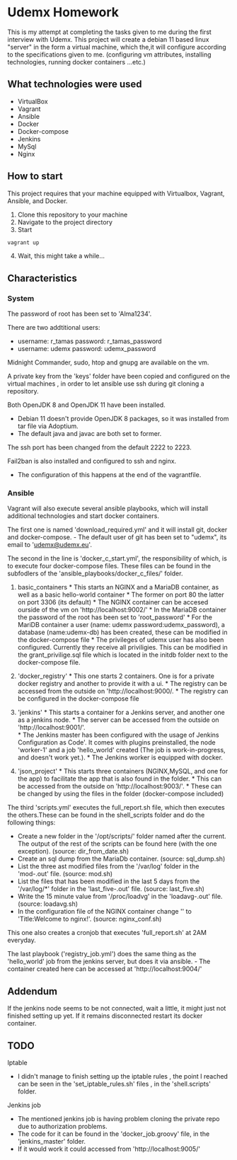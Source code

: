 # Udemx Homework

This is my attempt at completing the tasks given to me during the first interview with Udemx.
This project will create a debian 11 based linux "server" in the form a virtual machine, which the,it will configure according to the specifications given to me.
(configuring vm attributes, installing technologies, running docker containers ...etc.)

## What technologies were used

- VirtualBox
- Vagrant
- Ansible
- Docker
- Docker-compose
- Jenkins
- MySql
- Nginx

## How to start

This project requires that your machine equipped with Virtualbox, Vagrant, Ansible, and Docker.

1. Clone this repository to your machine
2. Navigate to the project directory
3. Start
  ```sh
  vagrant up
  ```
4. Wait, this might take a while...

## Characteristics

### System

The password of root has been set to 'Alma1234'.

There are two addtitional users:

- username: r_tamas password: r_tamas_password
- username: udemx password: udemx_password

Midnight Commander, sudo, htop and gnupg are available on the vm.

A private key from the 'keys' folder have been copied and configured on the virtual machines , in order to let ansible use ssh during git cloning a repository.

Both OpenJDK 8 and OpenJDK 11 have been installed.
  - Debian 11 doesn't provide OpenJDK 8 packages, so it was installed from tar file via Adoptium.
  - The default java and javac are both set to former.

The ssh port has been changed from the default 2222 to 2223.

Fail2ban is also installed and configured to ssh and nginx.
  - The configuration of this happens at the end of the vagrantfile.

### Ansible

Vagrant will also execute several ansible playbooks, which will install additional technologies and start docker containers.

The first one is named 'download_required.yml' and it will install git, docker and docker-compose.
    - The default user of git has been set to "udemx", its email to 'udemx@udemx.eu'.

The second in the line is 'docker_c_start.yml', the responsibility of which, is to execute four docker-compose files. These files can be found in the subfodlers of the 'ansible_playbooks/docker_c_files/' folder.

  1. basic_containers
    * This starts an NGINX and a MariaDB container, as well as a basic hello-world container
    * The former on port 80 the latter on port 3306 (its default)
    * The NGINX container can be accesed ourside of the vm on 'http://localhost:9002/'
    * In the MariaDB container the password of the root has been set to 'root_password' 
    * For the MariDB container a user (name: udemx password:udemx_password), a database (name:udemx-db) has been created, these can be modified in the docker-compose file
    * The privileges of udemx user has also been configured. Currently they receive all priviligies. This can be modified in the grant_privilige.sql file which is located in the initdb folder next to the docker-compose file.

  2. 'docker_registry'
    * This one starts 2 containers. One is for a private docker registry and another to provide it with a ui. 
    * The registry can be accessed from the outside on 'http://localhost:9000/.
    * The registry can be configured in the docker-compose file

  3. 'jenkins' 
    * This starts a container for a Jenkins server, and another one as a jenkins node.
    * The server can be accessed from the outside on 'http://localhost:9001/'.  
    * The Jenkins master has been configured with the usage of Jenkins Configuration as Code'. It comes with plugins preinstalled, the node 'worker-1' and a job 'hello_world' created (The job is work-in-progress, and doesn't work yet.).
    * The Jenkins worker is equipped with docker.

  4. 'json_project' 
    * This starts three containers (NGINX,MySQL, and one for the app) to facilitate the app that is also found in the folder.
    * This can be accessed from the outside on 'http://localhost:9003/'.
    * These can be changed by using the files in the folder (docker-compose included)

The third 'scripts.yml' executes the full_report.sh file, which then executes the others.These can be found in the shell_scripts folder and do the following things: 

- Create a new folder in the '/opt/scripts/' folder named after the current. The output of the rest of the scripts can be found here (with the one exception). (source: dir_from_date.sh)
- Create an sql dump from the MariaDb container. (source: sql_dump.sh)
- List the three ast modified files from the '/var/log' folder in the 'mod-<DATE>.out' file. (source: mod.sh)
- List the files that has been modified in the last 5 days from the '/var/log/*' folder in the 'last_five-<DATE>.out' file. (source: last_five.sh)
- Write the 15 minute value from '/proc/loadvg' in the 'loadavg-<DATE>.out' file. (source: loadavg.sh)
- In the configuration file of the NGINX container change '<title>Welcome to nginx!</title>' to 'Title:Welcome to nginx!</title>'. (source: nginx_conf.sh)
    
This one also creates a cronjob that executes 'full_report.sh' at 2AM everyday.

The last playbook ('registry_job.yml') does the same thing as the 'hello_world' job from the jenkins server, but does it via ansible.
    - The container created here can be accessed at 'http://localhost:9004/'
    

## Addendum

If the jenkins node seems to be not connected, wait a little, it might just not finished setting up yet.
If it remains disconnected restart its docker container.

## TODO

Iptable
- I didn't manage to finish setting up the iptable rules , the point I reached can be seen in the 'set_iptable_rules.sh' files , in the 'shell.scripts' folder.

Jenkins job
- The mentioned jenkins job is having problem cloning the private repo due to authorization problems.
- The code for it can be found in the 'docker_job.groovy' file, in the 'jenkins_master' folder.
- If it would work it could accessed from 'http://localhost:9005/'
